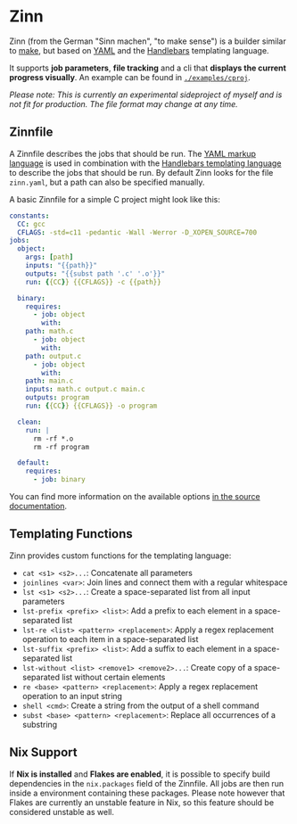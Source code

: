 # Zinn
Zinn (from the German "Sinn machen", "to make sense") is a builder similar to [make](https://en.wikipedia.org/wiki/Make_(software)), but based on [YAML](https://yaml.org/) and the [Handlebars](https://handlebarsjs.com/guide/) templating language.

It supports **job parameters**, **file tracking** and a cli that **displays the current progress visually**.
An example can be found in [`./examples/cproj`](./examples/cproj).

*Please note: This is currently an experimental sideproject of myself and is not fit for production. The file format may change at any time.*

## Zinnfile
A Zinnfile describes the jobs that should be run.
The [YAML markup language](https://yaml.org) is used in combination with the [Handlebars templating language](https://handlebarsjs.com/guide/) to describe the jobs that should be run.
By default Zinn looks for the file `zinn.yaml`, but a path can also be specified manually.

A basic Zinnfile for a simple C project might look like this:
```yaml
constants:
  CC: gcc
  CFLAGS: -std=c11 -pedantic -Wall -Werror -D_XOPEN_SOURCE=700
jobs:
  object:
    args: [path]
    inputs: "{{path}}"
    outputs: "{{subst path '.c' '.o'}}"
    run: {{CC}} {{CFLAGS}} -c {{path}}

  binary:
    requires:
      - job: object
        with:
    path: math.c
      - job: object
        with:
    path: output.c
      - job: object
        with:
    path: main.c
    inputs: math.c output.c main.c
    outputs: program
    run: {{CC}} {{CFLAGS}} -o program

  clean:
    run: |
      rm -rf *.o
      rm -rf program

  default:
    requires:
      - job: binary
```

You can find more information on the available options [in the source documentation](`crate::Zinnfile`).


## Templating Functions
Zinn provides custom functions for the templating language:
- `cat <s1> <s2>...`: Concatenate all parameters
- `joinlines <var>`: Join lines and connect them with a regular whitespace
- `lst <s1> <s2>...`: Create a space-separated list from all input parameters
- `lst-prefix <prefix> <list>`: Add a prefix to each element in a space-separated list
- `lst-re <list> <pattern> <replacement>`: Apply a regex replacement operation to each item in a space-separated list
- `lst-suffix <prefix> <list>`: Add a suffix to each element in a space-separated list
- `lst-without <list> <remove1> <remove2>...`: Create copy of a space-separated list without certain elements
- `re <base> <pattern> <replacement>`: Apply a regex replacement operation to an input string
- `shell <cmd>`: Create a string from the output of a shell command
- `subst <base> <pattern> <replacement>`: Replace all occurrences of a substring

## Nix Support
If **Nix is installed** and **Flakes are enabled**, it is possible to specify build dependencies in the `nix.packages` field of the Zinnfile.
All jobs are then run inside a environment containing these packages.
Please note however that Flakes are currently an unstable feature in Nix, so this feature should be considered unstable as well.

